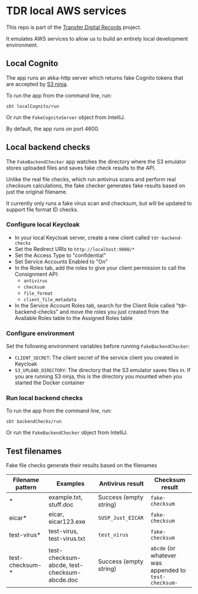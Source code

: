 # TDR local AWS services

This repo is part of the [Transfer Digital Records][tdr-docs] project.

It emulates AWS services to allow us to build an entirely local development
environment.

[tdr-docs]: https://github.com/nationalarchives/tdr-dev-documentation/

## Local Cognito

The app runs an akka-http server which returns fake Cognito tokens that are
accepted by [S3 ninja].

To run the app from the command line, run:

```
sbt localCognito/run
```

Or run the `FakeCognitoServer` object from IntelliJ.

By default, the app runs on port 4600.

[S3 ninja]: https://s3ninja.net/

## Local backend checks

The `FakeBackendChecker` app watches the directory where the S3 emulator stores
uploaded files and saves fake check results to the API.

Unlike the real file checks, which run antivirus scans and perform real checksum
calculations, the fake checker generates fake results based on just the original
filename.

It currently only runs a fake virus scan and checksum, but will be updated to
support file format ID checks.

### Configure local Keycloak

- In your local Keycloak server, create a new client called `tdr-backend-checks`
- Set the Redirect URIs to `http://localhost:9000/*`
- Set the Access Type to "confidential"
- Set Service Accounts Enabled to "On"
- In the Roles tab, add the roles to give your client permission to call the
  Consignment API:
  - `antivirus`
  - `checksum`
  - `file_format`
  - `client_file_metadata`
- In the Service Account Roles tab, search for the Client Role called
  "tdr-backend-checks" and move the roles you just created from the Available
  Roles table to the Assigned Roles table

### Configure environment

Set the following environment variables before running `FakeBackendChecker`:

- `CLIENT_SECRET`: The client secret of the service client you created in Keycloak
- `S3_UPLOAD_DIRECTORY`: The directory that the S3 emulator saves files in. If you
  are running S3 ninja, this is the directory you mounted when you started the
  Docker container

### Run local backend checks

To run the app from the command line, run:

```
sbt backendChecks/run
```

Or run the `FakeBackendChecker` object from IntelliJ.

## Test filenames

Fake file checks generate their results based on the filenames

| Filename pattern | Examples                                     | Antivirus result       | Checksum result                                       |
| ---------------- | -------------------------------------------- | ---------------------- | ----------------------------------------------------- |
| *                | example.txt, stuff.doc                       | Success (empty string) | `fake-checksum`                                       |
| eicar*           | eicar, eicar123.exe                          | `SUSP_Just_EICAR`      | `fake-checksum`                                       |
| test-virus*      | test-virus, test-virus.txt                   | `test_virus`           | `fake-checksum`                                       |
| test-checksum-*  | test-checksum-abcde, test-checksum-abcde.doc | Success (empty string) | `abcde` (or whatever was appended to `test-checksum-` |
